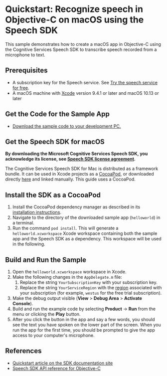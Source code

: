 # Quickstart: Recognize speech in Objective-C on macOS using the Speech SDK

This sample demonstrates how to create a macOS app in Objective-C using the Cognitive Services Speech SDK to transcribe speech recorded from a microphone to text.

## Prerequisites

* A subscription key for the Speech service. See [Try the speech service for free](https://docs.microsoft.com/azure/cognitive-services/speech-service/get-started).
* A macOS machine with [Xcode](https://geo.itunes.apple.com/us/app/xcode/id497799835?mt=12) version 9.4.1 or later and macOS 10.13 or later

## Get the Code for the Sample App

* [Download the sample code to your development PC.](/README.md#get-the-samples)

## Get the Speech SDK for macOS

**By downloading the Microsoft Cognitive Services Speech SDK, you acknowledge its license, see [Speech SDK license agreement](https://aka.ms/csspeech/license201809).**

The Cognitive Services Speech SDK for Mac is distributed as a framework bundle.
It can be used in Xcode projects as a [CocoaPod](https://cocoapods.org/), or downloaded directly [here](https://aka.ms/csspeech/macosbinary) and linked manually. This guide uses a CocoaPod.

## Install the SDK as a CocoaPod

1. Install the CocoaPod dependency manager as described in its [installation instructions](https://guides.cocoapods.org/using/getting-started.html).
1. Navigate to the directory of the downloaded sample app (`helloworld`) in a terminal. 
1. Run the command `pod install`. This will generate a `helloworld.xcworkspace` Xcode workspace containing both the sample app and the Speech SDK as a dependency. This workspace will be used in the following.

## Build and Run the Sample

1. Open the `helloworld.xcworkspace` workspace in Xcode.
1. Make the following changes in the `AppDelegate.m` file:
    1. Replace the string `YourSubscriptionKey` with your subscription key.
    1. Replace the string `YourServiceRegion` with the [region](https://docs.microsoft.com/azure/cognitive-services/speech-service/regions) associated with your subscription (for example, `westus` for the free trial subscription).
1. Make the debug output visible (**View** > **Debug Area** > **Activate Console**).
1. Build and run the example code by selecting **Product** -> **Run** from the menu or clicking the **Play** button.
1. After you click the button in the app and say a few words, you should see the text you have spoken on the lower part of the screen. When you run the app for the first time, you should be prompted to give the app access to your computer's microphone.

## References

* [Quickstart article on the SDK documentation site](https://docs.microsoft.com/azure/cognitive-services/speech-service/quickstart-objective-c-macos)
* [Speech SDK API reference for Objective-C](https://aka.ms/csspeech/objectivecref)
